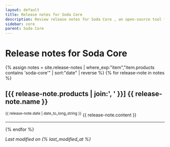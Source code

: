 ```yaml
---
layout: default
title: Release notes for Soda Core
description: Review release notes for Soda Core , an open-source tool for testing and monitoring data quality.
sidebar: core
parent: Soda Core 
---
```


# Release notes for Soda Core 




{% assign notes = site.release-notes | where_exp:"item","item.products contains 'soda-core'" | sort:"date" | reverse %}
{% for release-note in notes %}
  <h2>[{{ release-note.products | join:', ' }}] {{ release-note.name }}</h2>
  <sup>{{ release-note.date | date_to_long_string }}</sup>
  {{ release-note.content }}
  <hr/>
{% endfor %}

*Last modified on {% last_modified_at %}*